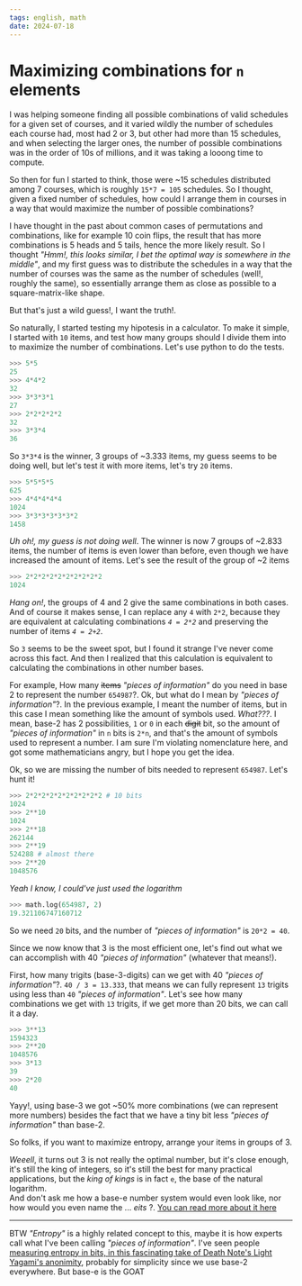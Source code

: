 ```yaml
---
tags: english, math
date: 2024-07-18
---
```


# Maximizing combinations for `n` elements

I was helping someone finding all possible combinations of valid schedules for a given set of courses, and it varied wildly the number of schedules each course had, most had 2 or 3, but other had more than 15 schedules, and when selecting the larger ones, the number of possible combinations was in the order of 10s of millions, and it was taking a looong time to compute.

So then for fun I started to think, those were ~15 schedules distributed among 7 courses, which is roughly `15*7 = 105` schedules. So I thought, given a fixed number of schedules, how could I arrange them in courses in a way that would maximize the number of possible combinations?

I have thought in the past about common cases of permutations and combinations, like for example 10 coin flips, the result that has more combinations is 5 heads and 5 tails, hence the more likely result. So I thought *"Hmm!, this looks similar, I bet the optimal way is somewhere in the middle"*, and my first guess was to distribute the schedules in a way that the number of courses was the same as the number of schedules (well!, roughly the same), so essentially arrange them as close as possible to a square-matrix-like shape.

But that's just a wild guess!, I want the truth!.

So naturally, I started testing my hipotesis in a calculator. To make it simple, I started with `10` items, and test how many groups should I divide them into to maximize the number of combinations. Let's use python to do the tests.

```python
>>> 5*5
25
>>> 4*4*2
32
>>> 3*3*3*1
27
>>> 2*2*2*2*2
32
>>> 3*3*4
36
```

So `3*3*4` is the winner, 3 groups of ~3.333 items, my guess seems to be doing well, but let's test it with more items, let's try `20` items.

```python
>>> 5*5*5*5
625
>>> 4*4*4*4*4
1024
>>> 3*3*3*3*3*3*2
1458
```

*Uh oh!, my guess is not doing well*. The winner is now 7 groups of ~2.833 items, the number of items is even lower than before, even though we have increased the amount of items. Let's see the result of the group of ~2 items

```python
>>> 2*2*2*2*2*2*2*2*2*2
1024
```

*Hang on!*, the groups of 4 and 2 give the same combinations in both cases. And of course it makes sense, I can replace any `4` with `2*2`, because they are equivalent at calculating combinations *`4 = 2*2`* and preserving the number of items *`4 = 2+2`*.


So `3` seems to be the sweet spot, but I found it strange I've never come across this fact. And then I realized that this calculation is equivalent to calculating the combinations in other number bases.

For example, How many ~~items~~ *"pieces of information"* do you need in base 2 to represent the number `654987`?. Ok, but what do I mean by *"pieces of information"*?. In the previous example, I meant the number of items, but in this case I mean something like the amount of symbols used. *What???*. I mean, base-2 has 2 possibilities, `1` or `0` in each ~~digit~~ bit, so the amount of *"pieces of information"* in `n` bits is `2*n`, and that's the amount of symbols used to represent a number. I am sure I'm violating nomenclature here, and got some mathematicians angry, but I hope you get the idea. 

Ok, so we are missing the number of bits needed to represent `654987`. Let's hunt it!

```python
>>> 2*2*2*2*2*2*2*2*2*2 # 10 bits
1024
>>> 2**10
1024
>>> 2**18
262144
>>> 2**19
524288 # almost there
>>> 2**20
1048576
```

*Yeah I know, I could've just used the logarithm*

```python
>>> math.log(654987, 2)
19.321106747160712
```

So we need `20` bits, and the number of *"pieces of information"* is `20*2 = 40`.

Since we now know that 3 is the most efficient one, let's find out what we can accomplish with 40 *"pieces of information"* (whatever that means!).

First, how many trigits (base-3-digits) can we get with 40 *"pieces of information"*?. `40 / 3 = 13.333`, that means we can fully represent `13` trigits using less than `40` *"pieces of information"*. Let's see how many combinations we get with `13` trigits, if we get more than 20 bits, we can call it a day.

```python
>>> 3**13
1594323
>>> 2**20
1048576
>>> 3*13
39
>>> 2*20
40
```

Yayy!, using base-3 we got ~50% more combinations (we can represent more numbers) besides the fact that we have a tiny bit less *"pieces of information"* than base-2.

So folks, if you want to maximize entropy, arrange your items in groups of 3.

*Weeell*, it turns out 3 is not really the optimal number, but it's close enough, it's still the king of integers, so it's still the best for many practical applications, but the *king of kings* is in fact `e`, the base of the natural logarithm.\
And don't ask me how a base-e number system would even look like, nor how would you even name the ... *eits* ?. [You can read more about it here](https://math.stackexchange.com/questions/446664/what-is-the-most-efficient-numerical-base-system)

---

BTW *"Entropy"* is a highly related concept to this, maybe it is how experts call what I've been calling *"pieces of information"*. I've seen people [measuring entropy in bits, in this fascinating take of Death Note's Light Yagami's anonimity](https://gwern.net/death-note-anonymity), probably for simplicity since we use base-2 everywhere. But base-e is the GOAT
